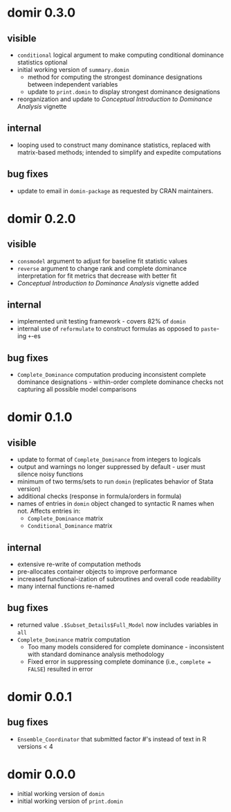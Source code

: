 # domir 0.3.0

## visible
* `conditional` logical argument to make computing conditional dominance statistics optional
* initial working version of `summary.domin` 
  * method for computing the strongest dominance designations between independent variables
  * update to `print.domin` to display strongest dominance designations
* reorganization and update to *Conceptual Introduction to Dominance Analysis* vignette
  
## internal
* looping used to construct many dominance statistics, replaced with matrix-based methods; intended to simplify and expedite computations

## bug fixes
* update to email in `domin-package` as requested by CRAN maintainers.

# domir 0.2.0

## visible
* `consmodel` argument to adjust for baseline fit statistic values
* `reverse` argument to change rank and complete dominance interpretation for fit metrics that decrease with better fit
* *Conceptual Introduction to Dominance Analysis* vignette added
  
## internal 
* implemented unit testing framework - covers 82% of `domin`
* internal use of `reformulate` to construct formulas as opposed to `paste`-ing `+`-es
  
## bug fixes 
* `Complete_Dominance` computation producing inconsistent complete dominance designations - within-order complete dominance checks not capturing all possible model comparisons

# domir 0.1.0

## visible
* update to format of `Complete_Dominance` from integers to logicals
* output and warnings no longer suppressed by default - user must silence noisy functions
* minimum of two terms/sets to run `domin` (replicates behavior of Stata version)
* additional checks (response in formula/orders in formula)
* names of entries in `domin` object changed to syntactic R names when not.  Affects entries in:
  * `Complete_Dominance` matrix
  * `Conditional_Dominance` matrix
## internal
* extensive re-write of computation methods
* pre-allocates container objects to improve performance
* increased functional-ization of subroutines and overall code readability
* many internal functions re-named
    
## bug fixes 
* returned value `.$Subset_Details$Full_Model` now includes variables in `all`
* `Complete_Dominance` matrix computation
  * Too many models considered for complete dominance - inconsistent with standard dominance analysis methodology
  * Fixed error in suppressing complete dominance (i.e., `complete = FALSE`) resulted in error 

# domir 0.0.1

## bug fixes 
* `Ensemble_Coordinator` that submitted factor #'s instead of text in R versions < 4

# domir 0.0.0
* initial working version of `domin`
* initial working version of `print.domin`
